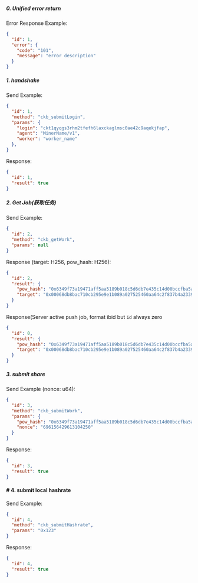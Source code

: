 ##### 0. Unified error return
Error Response Example:
```json
{
  "id": 1,
  "error": {
    "code": "101",
    "message": "error description"
  }
}
```

##### 1. handshake
Send Example:
```json
{
  "id": 1,
  "method": "ckb_submitLogin", 
  "params": {
    "login": "ckt1qyqgs3rhm2tfefh6laxckaglmsc0ae42c9aqekjfap",
    "agent": "MinerName/v1",
    "worker": "worker_name" 
  }, 
}
```

Response:
```json
{
  "id": 1, 
  "result": true
}
```

##### 2. Get Job(获取任务)
Send Example:
```json
{
  "id": 2,
  "method": "ckb_getWork",
  "params": null
}
```

Response (target: H256, pow_hash: H256):
```json
{
  "id": 2,
  "result": {
    "pow_hash": "0x6349f73a19471aff5aa5189b018c5d6db7e435c14d00bccfba5a6896bdfc15cf",
    "target": "0x00068db8bac710cb295e9e1b089a027525460aa64c2f837b4a2339c0ebedfa42"
  }
}
```

Response(Server active push job, format ibid but `id` always zero
```json
{
  "id": 0,
  "result": {
    "pow_hash": "0x6349f73a19471aff5aa5189b018c5d6db7e435c14d00bccfba5a6896bdfc15cf",
    "target": "0x00068db8bac710cb295e9e1b089a027525460aa64c2f837b4a2339c0ebedfa42"
  }
}
```

##### 3. submit share
Send Example (nonce: u64):
```json
{
  "id": 3,
  "method": "ckb_submitWork",
  "params": {
    "pow_hash": "0x6349f73a19471aff5aa5189b018c5d6db7e435c14d00bccfba5a6896bdfc15cf",
    "nonce": "696156429613104250"
  }
}
```

Response:
```json
{
  "id": 3,
  "result": true
}
```

#### # 4. submit local hashrate
Send Example:
```json
{
  "id": 4,
  "method": "ckb_submitHashrate",
  "params": "0x123"
}
```

Response:
```json
{
  "id": 4,
  "result": true
}
```

